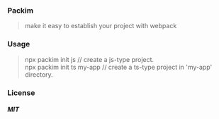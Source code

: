### Packim

> make it easy to establish your project with webpack

### Usage

> npx packim init js // create a js-type project.<br />npx packim init ts my-app // create a ts-type project in 'my-app' directory.

### License

##### MIT
